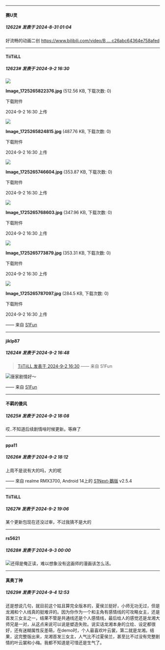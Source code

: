 ﻿
*****

####  赛U灵  
##### 12622#       发表于 2024-8-31 01:04

好流畅的动画二创
[https://www.bilibili.com/video/B ... c26abc64364e758afed](https://www.bilibili.com/video/BV1GCHLeLEyP/?vd_source=361b1d0d30dbdc26abc64364e758afed)


*****

####  TiiTiiLL  
##### 12623#       发表于 2024-9-2 16:30

<img src="https://img.saraba1st.com/forum/202409/02/163052hiot03hb55r3r5qh.jpg" referrerpolicy="no-referrer">

<strong>Image_1725265822376.jpg</strong> (512.56 KB, 下载次数: 0)

下载附件

2024-9-2 16:30 上传

<img src="https://img.saraba1st.com/forum/202409/02/163052zsr4jfs4m2dqfvom.jpg" referrerpolicy="no-referrer">

<strong>Image_1725265824815.jpg</strong> (487.76 KB, 下载次数: 0)

下载附件

2024-9-2 16:30 上传

<img src="https://img.saraba1st.com/forum/202409/02/163053parnjaaarj8nbg8a.jpg" referrerpolicy="no-referrer">

<strong>Image_1725265746604.jpg</strong> (353.87 KB, 下载次数: 0)

下载附件

2024-9-2 16:30 上传

<img src="https://img.saraba1st.com/forum/202409/02/163053czidjd97enw9n7wo.jpg" referrerpolicy="no-referrer">

<strong>Image_1725265768603.jpg</strong> (347.96 KB, 下载次数: 0)

下载附件

2024-9-2 16:30 上传

<img src="https://img.saraba1st.com/forum/202409/02/163053g6wu4fz9ucouweuz.jpg" referrerpolicy="no-referrer">

<strong>Image_1725265773879.jpg</strong> (353.31 KB, 下载次数: 0)

下载附件

2024-9-2 16:30 上传

<img src="https://img.saraba1st.com/forum/202409/02/163053utgiiz3btvvssa8y.jpg" referrerpolicy="no-referrer">

<strong>Image_1725265787097.jpg</strong> (284.5 KB, 下载次数: 0)

下载附件

2024-9-2 16:30 上传

—— 来自 [S1Fun](https://s1fun.koalcat.com)


*****

####  jiklp87  
##### 12624#       发表于 2024-9-2 16:48

<blockquote><a href="httphttps://bbs.saraba1st.com/2b/forum.php?mod=redirect&amp;goto=findpost&amp;pid=66091331&amp;ptid=2181530" target="_blank">TiiTiiLL 发表于 2024-9-2 16:30</a>
—— 来自 S1Fun</blockquote>
<img src="https://static.saraba1st.com/image/smiley/face2017/072.png" referrerpolicy="no-referrer">唐家剧情好～

—— 来自 [S1Fun](https://s1fun.koalcat.com)


*****

####  不羁的傻风  
##### 12625#       发表于 2024-9-2 18:08

哎..不知道后续剧情啥时候更新。等麻了


*****

####  ppa11  
##### 12626#       发表于 2024-9-2 18:12

上周不是说有大的吗，大的呢

—— 來自 realme RMX3700, Android 14上的 [S1Next-鵝版](https://github.com/ykrank/S1-Next/releases) v2.5.4


*****

####  TiiTiiLL  
##### 12627#       发表于 2024-9-2 19:06

某个更新包现在还没过审，不过我猜不是大的


*****

####  rs5621  
##### 12628#       发表于 2024-9-3 00:00

<img src="https://static.saraba1st.com/image/smiley/face2017/067.png" referrerpolicy="no-referrer">还得是俺正读，难以想象没有这画师的漫画该怎么活。


*****

####  真奥丁神  
##### 12629#       发表于 2024-9-4 12:53

还是想说几句，就目前这个姑且算完全版本的，夏侯兰挺好，小师无功无过，但是龙湘和个人线真的挺难评的。因为你作为一个和主角有感情线的可攻略女主，还是首发三女主之一，结果不管是共通线还是个人感情线，最后给人的感觉还是龙湘大师兄是一对，从这点来说可以说是塑造失败。说实话龙湘本身的立绘、设定都很好，还有迷糊属性反差萌，在demo时，个人最喜欢叶云裳，第二就是龙湘。结果，这完整版出来，龙湘首发三女主，人气比不过夏侯兰，甚至比不过没有完整剧情的叶云裳和小梅。我都不知道是可惜还是生气了。

